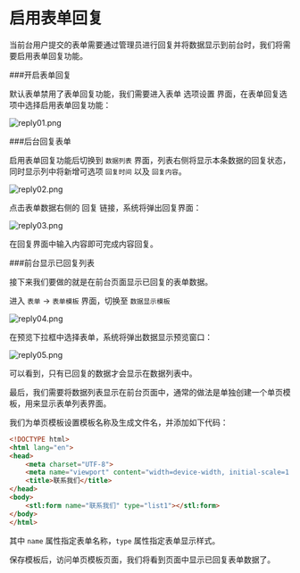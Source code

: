 # 启用表单回复

当前台用户提交的表单需要通过管理员进行回复并将数据显示到前台时，我们将需要启用表单回复功能。

###开启表单回复

默认表单禁用了表单回复功能，我们需要进入表单 选项设置 界面，在表单回复选项中选择启用表单回复功能：

![reply01.png](/assets/img/plugin/form/reply01.png)

###后台回复表单

启用表单回复功能后切换到 `数据列表` 界面，列表右侧将显示本条数据的回复状态，同时显示列中将新增可选项 `回复时间` 以及 `回复内容`。

![reply02.png](/assets/img/plugin/form/reply02.png)

点击表单数据右侧的 回复 链接，系统将弹出回复界面：

![reply03.png](/assets/img/plugin/form/reply03.png)

在回复界面中输入内容即可完成内容回复。

###前台显示已回复列表

接下来我们要做的就是在前台页面显示已回复的表单数据。

进入 `表单` -> `表单模板` 界面，切换至 `数据显示模板`

![reply04.png](/assets/img/plugin/form/reply04.png)

在预览下拉框中选择表单，系统将弹出数据显示预览窗口：

![reply05.png](/assets/img/plugin/form/reply05.png)

可以看到，只有已回复的数据才会显示在数据列表中。

最后，我们需要将数据列表显示在前台页面中，通常的做法是单独创建一个单页模板，用来显示表单列表界面。

我们为单页模板设置模板名称及生成文件名，并添加如下代码：

```html
<!DOCTYPE html>
<html lang="en">
<head>
    <meta charset="UTF-8">
    <meta name="viewport" content="width=device-width, initial-scale=1.0">
    <title>联系我们</title>
</head>
<body>
    <stl:form name="联系我们" type="list1"></stl:form>
</body>
</html>
```

其中 `name` 属性指定表单名称，`type` 属性指定表单显示样式。

保存模板后，访问单页模板页面，我们将看到页面中显示已回复表单数据了。